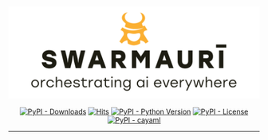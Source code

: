 ![Swarmauri Logo](https://github.com/swarmauri/swarmauri-sdk/blob/3d4d1cfa949399d7019ae9d8f296afba773dfb7f/assets/swarmauri.brand.theme.svg)

<p align="center">
    <a href="https://pypi.org/project/cayaml/">
        <img src="https://img.shields.io/pypi/dm/cayaml" alt="PyPI - Downloads"/></a>
    <a href="https://hits.sh/github.com/swarmauri/swarmauri-sdk/tree/master/pkgs/experimental/cayaml/">
        <img alt="Hits" src="https://hits.sh/github.com/swarmauri/swarmauri-sdk/tree/master/pkgs/experimental/cayaml.svg"/></a>
    <a href="https://pypi.org/project/cayaml/">
        <img src="https://img.shields.io/pypi/pyversions/cayaml" alt="PyPI - Python Version"/></a>
    <a href="https://pypi.org/project/cayaml/">
        <img src="https://img.shields.io/pypi/l/cayaml" alt="PyPI - License"/></a>
    <a href="https://pypi.org/project/cayaml/">
        <img src="https://img.shields.io/pypi/v/cayaml?label=cayaml&color=green" alt="PyPI - cayaml"/></a>

</p>

---


